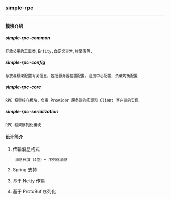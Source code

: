 ### simple-rpc
---
#### 模块介绍
##### simple-rpc-common
    存放公用的工具类,Entity,自定义异常,枚举值等.
##### simple-rpc-config
    存放与框架配置有关信息，包括服务器位置配置，注册中心配置，负载均衡配置
##### simple-rpc-core
    RPC 框架核心模块，负责 Provider 服务端的实现和 Client 客户端的实现
##### simple-rpc-serialization
    RPC 框架序列化模块

#### 设计简介
1. 传输消息格式
    
        消息长度（4位）+ 序列化消息
     
2. Spring 支持

3. 基于 Netty 传输

4. 基于 ProtoBuf 序列化